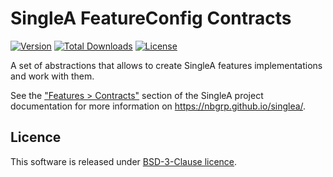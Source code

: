 # SingleA FeatureConfig Contracts

[![Version](http://poser.pugx.org/nbgrp/singlea-feature-config-contracts/version)](https://packagist.org/packages/nbgrp/singlea-feature-config-contracts)
[![Total Downloads](http://poser.pugx.org/nbgrp/singlea-feature-config-contracts/downloads)](https://packagist.org/packages/nbgrp/singlea-feature-config-contracts)
[![License](http://poser.pugx.org/nbgrp/singlea-feature-config-contracts/license)](https://packagist.org/packages/nbgrp/singlea-feature-config-contracts)

A set of abstractions that allows to create SingleA features implementations and work with them.

See the ["Features > Contracts"](https://nbgrp.github.io/singlea/features/contracts/) section of the
SingleA project documentation for more information on https://nbgrp.github.io/singlea/.

## Licence

This software is released under [BSD-3-Clause licence](LICENSE).
